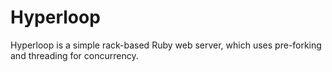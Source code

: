 Hyperloop
=========

Hyperloop is a simple rack-based Ruby web server, which uses pre-forking and threading for concurrency.
